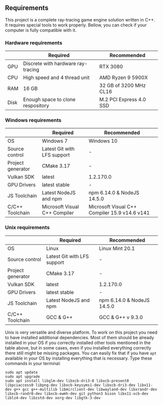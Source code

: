 ## Requirements

This project is a complete ray-tracing game engine solution written in C++. It requires special tools to work properly. Bellow, you can check if your computer is fully compatible with it.

### Hardware requirements

|      | Required                           | Recommended             |
|------|------------------------------------|-------------------------|
| GPU  | Discrete with hardware ray-tracing | RTX 3080                |
| CPU  | High speed and 4 thread unit       | AMD Ryzen 9 5900X       |
| RAM  | 16 GB                              | 32 GB of 3200 MHz CL16  |
| Disk | Enough space to clone respository  | M.2 PCI Express 4.0 SSD |

### Windows requirements

|                   | Required                      | Recommended                                   |
|-------------------|-------------------------------|-----------------------------------------------|
| OS                | Windows 7                     | Windows 10                                    |
| Source control    | Latest Git with LFS support   | -                                             |
| Project generator | CMake 3.17                    | -                                             |
| Vulkan SDK        | latest                        | 1.2.170.0                                     |
| GPU Drivers       | latest stable                 | -                                             |
| JS Toolchain      | Latest NodeJS and npm         | npm 6.14.0 & NodeJS 14.5.0                    |
| C/C++ Toolchain   | Microsoft Visual C++ Compiler | Microsoft Visual C++ Compiler 15.9 v14.6 v141 |

### Unix requirements

|                   | Required                    | Recommended                |
|-------------------|-----------------------------|----------------------------|
| OS                | Linux                       | Linux Mint 20.1            |
| Source control    | Latest Git with LFS support | -                          |
| Project generator | CMake 3.17                  | -                          |
| Vulkan SDK        | latest                      | 1.2.170.0                  |
| GPU Drivers       | latest stable               | -                          |
| JS Toolchain      | Latest NodeJS and npm       | npm 6.14.0 & NodeJS 14.5.0 |
| C/C++ Toolchain   | GCC & G++                   | GCC & G++ v 9.3.0          |

Unix is very versatile and diverse platform. To work on this project you need to have installed additional dependencies. Most of them should be already installed in your OS if you correctly installed other tools mentioned in the table above, but in some cases, even if you installed everything correctly there still might be missing packages. You can easily fix that if you have `apt` available in your OS by installing everything that is necessary. Type these commands in your terminal:

```
sudo apt update
sudo apt upgrade
sudo apt install libglm-dev libxcb-dri3-0 libxcb-present0 libpciaccess0 libpng-dev libxcb-keysyms1-dev libxcb-dri3-dev libx11-dev g++ gcc g++-multilib libmirclient-dev libwayland-dev libxrandr-dev libxcb-randr0-dev libxcb-ewmh-dev git python3 bison libx11-xcb-dev liblz4-dev libzstd-dev xorg-dev libgtk-3-dev
```